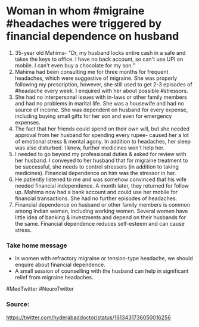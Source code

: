 # Woman in whom #migraine #headaches were triggered by financial dependence on husband

1. 35-year old Mahima- "Dr, my husband locks entire cash in a safe and takes the keys to office. I have no back account, so can't use UPI on mobile. I can't even buy a chocolate for my son."
2. Mahima had been consulting me for three months for frequent headaches, which were suggestive of migraine. She was properly following my prescription, however, she still used to get 2-3 episodes of #headache every week. I enquired with her about possible #stressors.
3. She had no interpersonal issues with in-laws or other family members and had no problems in marital life.  She was a housewife and had no source of income. She was dependent on husband for every expense, including buying small gifts for her son and even for emergency expenses.
4. The fact that her friends could spend on their own will, but she needed approval from her husband for spending every rupee- caused her a lot of emotional stress & mental agony. In addition to headaches, her sleep was also disturbed. I knew, further medicines won't help her.
5. I needed to go beyond my professional duties & asked for review with her husband. I conveyed to her husband that for migraine treatment to be successful, she needs to control stressors (in addition to taking medicines). Financial dependence on him was the stressor in her.
6. He patiently listened to me and was somehow convinced that his wife needed financial independence.  A month later, they returned for follow up.  Mahima now had a bank account and could use her mobile for financial transactions. She had no further episodes of headaches.
7. Financial dependence on husband or other family members is common among Indian women, including working women. Several women have little idea of banking & investments and depend on their husbands for the same. Financial dependence reduces self-esteem and can cause stress.

### Take home message
- In women with refractory migraine or tension-type headache, we should enquire about financial dependence.
- A small session of counselling with the husband can help in significant relief from migraine headaches. 

#MedTwitter #NeuroTwitter


### Source:
https://twitter.com/hyderabaddoctor/status/1613431736050016256
